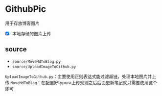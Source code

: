 # GithubPic
用于存放博客图片
- [x] 本地存储的图片上传
## source
* `source/MoveMdToBlog.py`
* `source/UploadImageToGithub.py`

`UploadImageToGithub.py`：主要使用正则表达式能过滤超链，处理本地图片并上传
`MoveMdToBlog`：在配置好typora上传规则之后后面更新笔记就只需要使用这个即可
